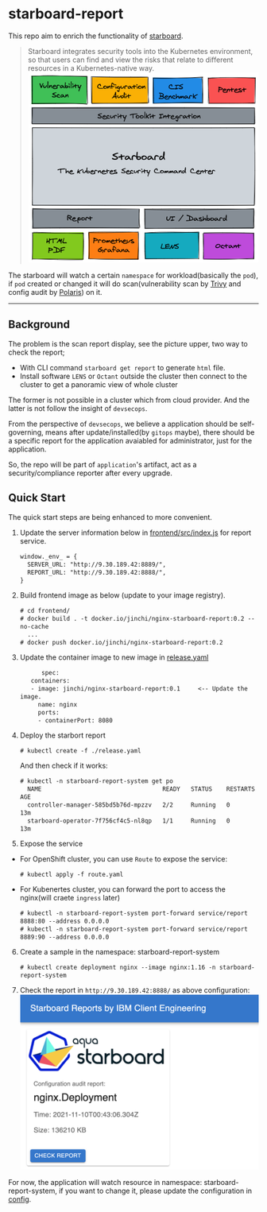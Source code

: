 # starboard-report

This repo aim to enrich the functionality of [starboard](https://github.com/aquasecurity/starboard).

>Starboard integrates security tools into the Kubernetes environment, so that users can find and view the risks that relate to different resources in a Kubernetes-native way.
![starboard](./starboard-overview.png)

The starboard will watch a certain `namespace` for workload(basically the `pod`), if `pod` created or changed it will do scan(vulnerability scan by [Trivy](https://github.com/aquasecurity/trivy) and config audit by [Polaris](https://github.com/FairwindsOps/polarishttps://github.com/FairwindsOps/polaris)) on it.

----

## Background
The problem is the scan report display, see the picture upper, two way to check the report;
- With CLI command `starboard get report` to generate `html` file.
- Install software `LENS` or `Octant` outside the cluster then connect to the cluster to get a panoramic view of whole cluster

The former is not possible in a cluster which from cloud provider.
And the latter is not follow the insight of `devsecops`.

From the perspective of `devsecops`, we believe a application should be self-governing, means after update/installed(by `gitops` maybe), there should be a specific report for the application avaiabled for administrator, just for the application.

So, the repo will be part of `application`'s artifact, act as a security/compliance reporter after every upgrade.


## Quick Start

The quick start steps are being enhanced to more convenient.

1. Update the server information below in [frontend/src/index.js](./frontend/src/index.js) for report service.
   ```
   window._env_ = {
     SERVER_URL: "http://9.30.189.42:8889/",
     REPORT_URL: "http://9.30.189.42:8888/",
   }
   ```

2. Build frontend image as below (update to your image registry).
   ```
   # cd frontend/
   # docker build . -t docker.io/jinchi/nginx-starboard-report:0.2 --no-cache
     ... 
   # docker push docker.io/jinchi/nginx-starboard-report:0.2
   ```

3. Update the container image to new image in [release.yaml](./release.yaml)
   ```
         spec:
      containers:
      - image: jinchi/nginx-starboard-report:0.1     <-- Update the image.
        name: nginx
        ports:
        - containerPort: 8080
   ```


4. Deploy the starbort report
   ```
   # kubectl create -f ./release.yaml
   ```
   And then check if it works:
   ```
   # kubectl -n starboard-report-system get po
     NAME                                  READY   STATUS    RESTARTS   AGE
     controller-manager-585bd5b76d-mpzzv   2/2     Running   0          13m
     starboard-operator-7f756cf4c5-nl8qp   1/1     Running   0          13m
   ```

5. Expose the service

  - For OpenShift cluster, you can use `Route` to expose the service:
     ```
     # kubectl apply -f route.yaml
     ```
  
  - For Kubenertes cluster, you can forward the port to access the nginx(will craete `ingress` later)
     ```
     # kubectl -n starboard-report-system port-forward service/report 8888:80 --address 0.0.0.0
     # kubectl -n starboard-report-system port-forward service/report 8889:90 --address 0.0.0.0
     ```

6. Create a sample in the namespace: starboard-report-system
   ```
   # kubectl create deployment nginx --image nginx:1.16 -n starboard-report-system
   ```

7. Check the report in `http://9.30.189.42:8888/` as above configuration:
   ![starboard](./report.png)


For now, the application will watch resource in namespace: starboard-report-system, if you want to change it, please update the configuration in [config](./config/default/configmap.yaml).
